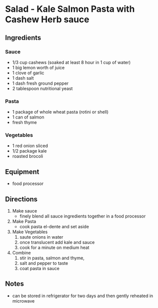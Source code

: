 ---
---


# Salad - Kale Salmon Pasta with Cashew Herb sauce

## Ingredients

### Sauce

- 1/3 cup cashews (soaked at least 8 hour in 1 cup of water)
- 1 big lemon worth of juice
- 1 clove of garlic
- 1 dash salt
- 1 dash fresh ground pepper
- 2 tablespoon nutritional yeast

### Pasta

- 1 package of whole wheat pasta (rotini or shell)
- 1 can of salmon
- fresh thyme

### Vegetables

- 1 red onion sliced
- 1/2 package kale
- roasted brocoli

## Equipment

- food processor

## Directions

1. Make sauce
    - finely blend all sauce ingredients together in a food processor
1. Make Pasta
    - cook pasta el-dente and set aside
1. Make Vegetables
    1. saute onions in water
    1. once translucent add kale and sauce
    1. cook for a minute on medium heat
1. Combine
    1. stir in pasta, salmon and thyme,
    1. salt and pepper to taste
    1. coat pasta in sauce

## Notes

- can be stored in refrigerator for two days and then gently reheated in microwave
